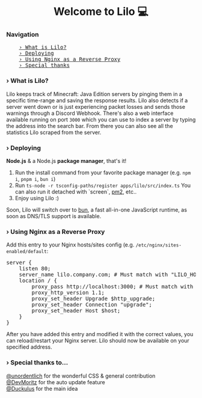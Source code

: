 <h1 align="center">
    Welcome to Lilo 💻
</h1>
<h3>Navigation</h3>
<pre>
    <a href="#what-is-ebio-backend">› What is Lilo?</a>
    <a href="#deploying">› Deploying</a>
    <a href="#using-nginx-as-a-reverse-proxy">› Using Nginx as a Reverse Proxy</a>
    <a href="#special-thanks">› Special thanks</a>
</pre>

<h3 id="what-is-ebio-backend">› What is Lilo?</h3>
Lilo keeps track of Minecraft: Java Edition servers by pinging them in a specific time-range and saving the response
results.
Lilo also detects if a server went down or is just experiencing packet losses and sends those warnings through a Discord
Webhook.
There's also a web interface available running on port <code>3000</code> which you can use to index a server by typing
the address
into the search bar.
From there you can also see all the statistics Lilo scraped from the server.

<h3 id="deploying">› Deploying</h3>
<b>Node.js</b> & a Node.js <b>package manager</b>, that's it!
<ol>
    <li>
        Run the install command from your favorite package manager (e.g. <code>npm i</code>, <code>pnpm i</code>, <code>bun i</code>)
    </li>
    <li>
        Run <code>ts-node -r tsconfig-paths/register apps/lilo/src/index.ts</code>
        You can also run it detached with `screen`, <a href="https://pm2.io/">pm2</a>, etc..
    </li>
    <li>
        Enjoy using Lilo :)
    </li>
</ol>
Soon, Lilo will switch over to <a href="https://bun.sh/">bun</a>, a fast all-in-one JavaScript runtime, as soon as DNS/TLS support is available.

<h3 id="using-nginx-as-a-reverse-proxy">› Using Nginx as a Reverse Proxy</h3>
Add this entry to your Nginx hosts/sites config (e.g. <code>/etc/nginx/sites-enabled/default</code>:
<pre>
server {
    listen 80;
    server_name lilo.company.com; # Must match with "LILO_HOST" from your .env file
    location / {
        proxy_pass http://localhost:3000; # Must match with "LILO_PORT"
        proxy_http_version 1.1;
        proxy_set_header Upgrade $http_upgrade;
        proxy_set_header Connection "upgrade";
        proxy_set_header Host $host;
    }
}
</pre>
After you have added this entry and modified it with the correct values, you can reload/restart your Nginx server. Lilo
should now be available on your specified address.

<h3 id="special-thanks">› Special thanks to...</h3>
<a href="https://github.com/unordentlich">@unordentlich</a> for the wonderful CSS & general contribution
<br>
<a href="https://github.com/DevMoritz">@DevMoritz</a> for the auto update feature
<br>
<a href="https://github.com/Duckulus">@Duckulus</a> for the main idea